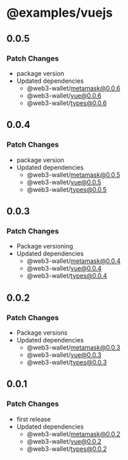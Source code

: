 # @examples/vuejs

## 0.0.5

### Patch Changes

- package version
- Updated dependencies
  - @web3-wallet/metamask@0.0.6
  - @web3-wallet/vue@0.0.6
  - @web3-wallet/types@0.0.6

## 0.0.4

### Patch Changes

- package version
- Updated dependencies
  - @web3-wallet/metamask@0.0.5
  - @web3-wallet/vue@0.0.5
  - @web3-wallet/types@0.0.5

## 0.0.3

### Patch Changes

- Package versioning
- Updated dependencies
  - @web3-wallet/metamask@0.0.4
  - @web3-wallet/vue@0.0.4
  - @web3-wallet/types@0.0.4

## 0.0.2

### Patch Changes

- Package versions
- Updated dependencies
  - @web3-wallet/metamask@0.0.3
  - @web3-wallet/vue@0.0.3
  - @web3-wallet/types@0.0.3

## 0.0.1

### Patch Changes

- first release
- Updated dependencies
  - @web3-wallet/metamask@0.0.2
  - @web3-wallet/vue@0.0.2
  - @web3-wallet/types@0.0.2
